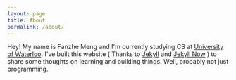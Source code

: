```yaml
---
layout: page
title: About
permalink: /about/
---
```


Hey! My name is Fanzhe Meng and I'm currently studying CS at [University of Waterloo](https://uwaterloo.ca/).
I've built this website ( Thanks to [Jekyll](https://github.com/jekyll/jekyll) and 
[Jekyll Now](https://github.com/barryclark/jekyll-now) ) to share some thoughts on learning and building things.
Well, probably not just programming.

